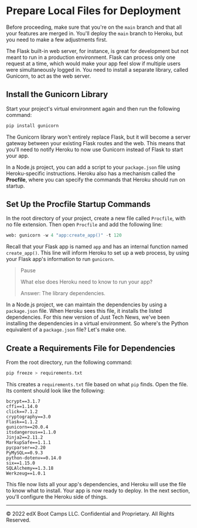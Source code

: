 # Prepare Local Files for Deployment

Before proceeding, make sure that you're on the `main` branch and that all your features are merged in. You'll deploy the `main` branch to Heroku, but you need to make a few adjustments first.

The Flask built-in web server, for instance, is great for development but not meant to run in a production environment. Flask can process only one request at a time, which would make your app feel slow if multiple users were simultaneously logged in. You need to install a separate library, called Gunicorn, to act as the web server.

## Install the Gunicorn Library

Start your project's virtual environment again and then run the following command:

```python
pip install gunicorn
```

The Gunicorn library won't entirely replace Flask, but it will become a server gateway between your existing Flask routes and the web. This means that you'll need to notify Heroku to now use Gunicorn instead of Flask to start your app.

In a Node.js project, you can add a script to your `package.json` file using Heroku-specific instructions. Heroku also has a mechanism called the **Procfile**, where you can specify the commands that Heroku should run on startup.

## Set Up the Procfile Startup Commands

In the root directory of your project, create a new file called `Procfile`, with no file extension. Then open `Procfile` and add the following line:

```python
web: gunicorn -w 4 "app:create_app()" -t 120
```

Recall that your Flask app is named `app` and has an internal function named `create_app()`. This line will inform Heroku to set up a web process, by using your Flask app's information to run `gunicorn`.

> Pause
>
> What else does Heroku need to know to run your app?
>
> Answer: The library dependencies.

In a Node.js project, we can maintain the dependencies by using a `package.json` file. When Heroku sees this file, it installs the listed dependencies. For this new version of Just Tech News, we've been installing the dependencies in a virtual environment. So where's the Python equivalent of a `package.json` file? Let's make one.

## Create a Requirements File for Dependencies

From the root directory, run the following command:

```python
pip freeze > requirements.txt
```

This creates a `requirements.txt` file based on what `pip` finds. Open the file. Its content should look like the following:

```console
bcrypt==3.1.7
cffi==1.14.0
click==7.1.2
cryptography==3.0
Flask==1.1.2
gunicorn==20.0.4
itsdangerous==1.1.0
Jinja2==2.11.2
MarkupSafe==1.1.1
pycparser==2.20
PyMySQL==0.9.3
python-dotenv==0.14.0
six==1.15.0
SQLAlchemy==1.3.18
Werkzeug==1.0.1
```

This file now lists all your app's dependencies, and Heroku will use the file to know what to install. Your app is now ready to deploy. In the next section, you'll configure the Heroku side of things.

---
© 2022 edX Boot Camps LLC. Confidential and Proprietary. All Rights Reserved.
